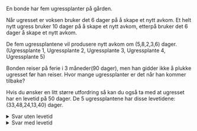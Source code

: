 En bonde har fem ugressplanter på gården. 

Når ugresset er voksen bruker det 6 dager på å skape et nytt avkom. Et helt nytt ugress bruker 10 dager på å skape et nytt avkom, etterpå bruker det 6 dager å skape et nytt avkom. 

De fem ugressplantene vil produsere nytt avkom om (5,8,2,3,6) dager. (Ugressplante 1, Ugressplante 2, Ugressplante 3, Ugressplante 4, Ugressplante 5)

Bonden reiser på ferie i 3 måneder(90 dager), men han gidder ikke å plukke ugresset før han reiser. Hvor mange ugressplanter er det når han kommer tilbake?

Hvis du ønsker en litt større utfordring så kan du også ta med at ugresset har en levetid på 50 dager. De 5 ugressplantene har disse levetidene: (33,48,24,13,40) dager.

<details>
    <summary>Svar uten levetid</summary>
    14986
</details>

<details>
    <summary>Svar med levetid</summary>
    12302
</details>
